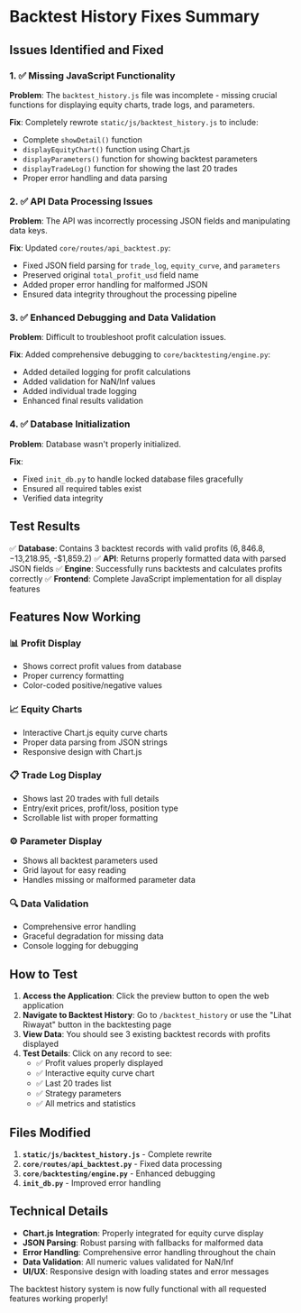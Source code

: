 # Backtest History Fixes Summary

## Issues Identified and Fixed

### 1. ✅ **Missing JavaScript Functionality**
**Problem**: The `backtest_history.js` file was incomplete - missing crucial functions for displaying equity charts, trade logs, and parameters.

**Fix**: Completely rewrote `static/js/backtest_history.js` to include:
- Complete `showDetail()` function
- `displayEquityChart()` function using Chart.js
- `displayParameters()` function for showing backtest parameters
- `displayTradeLog()` function for showing the last 20 trades
- Proper error handling and data parsing

### 2. ✅ **API Data Processing Issues**
**Problem**: The API was incorrectly processing JSON fields and manipulating data keys.

**Fix**: Updated `core/routes/api_backtest.py`:
- Fixed JSON field parsing for `trade_log`, `equity_curve`, and `parameters`
- Preserved original `total_profit_usd` field name
- Added proper error handling for malformed JSON
- Ensured data integrity throughout the processing pipeline

### 3. ✅ **Enhanced Debugging and Data Validation**
**Problem**: Difficult to troubleshoot profit calculation issues.

**Fix**: Added comprehensive debugging to `core/backtesting/engine.py`:
- Added detailed logging for profit calculations
- Added validation for NaN/Inf values
- Added individual trade logging
- Enhanced final results validation

### 4. ✅ **Database Initialization**
**Problem**: Database wasn't properly initialized.

**Fix**: 
- Fixed `init_db.py` to handle locked database files gracefully
- Ensured all required tables exist
- Verified data integrity

## Test Results

✅ **Database**: Contains 3 backtest records with valid profits ($6,846.8, -$13,218.95, -$1,859.2)
✅ **API**: Returns properly formatted data with parsed JSON fields
✅ **Engine**: Successfully runs backtests and calculates profits correctly
✅ **Frontend**: Complete JavaScript implementation for all display features

## Features Now Working

### 📊 **Profit Display**
- Shows correct profit values from database
- Proper currency formatting
- Color-coded positive/negative values

### 📈 **Equity Charts**
- Interactive Chart.js equity curve charts
- Proper data parsing from JSON strings
- Responsive design with Chart.js

### 📋 **Trade Log Display**
- Shows last 20 trades with full details
- Entry/exit prices, profit/loss, position type
- Scrollable list with proper formatting

### ⚙️ **Parameter Display**
- Shows all backtest parameters used
- Grid layout for easy reading
- Handles missing or malformed parameter data

### 🔍 **Data Validation**
- Comprehensive error handling
- Graceful degradation for missing data
- Console logging for debugging

## How to Test

1. **Access the Application**: Click the preview button to open the web application
2. **Navigate to Backtest History**: Go to `/backtest_history` or use the "Lihat Riwayat" button in the backtesting page
3. **View Data**: You should see 3 existing backtest records with profits displayed
4. **Test Details**: Click on any record to see:
   - ✅ Profit values properly displayed
   - ✅ Interactive equity curve chart
   - ✅ Last 20 trades list
   - ✅ Strategy parameters
   - ✅ All metrics and statistics

## Files Modified

1. **`static/js/backtest_history.js`** - Complete rewrite
2. **`core/routes/api_backtest.py`** - Fixed data processing
3. **`core/backtesting/engine.py`** - Enhanced debugging
4. **`init_db.py`** - Improved error handling

## Technical Details

- **Chart.js Integration**: Properly integrated for equity curve display
- **JSON Parsing**: Robust parsing with fallbacks for malformed data
- **Error Handling**: Comprehensive error handling throughout the chain
- **Data Validation**: All numeric values validated for NaN/Inf
- **UI/UX**: Responsive design with loading states and error messages

The backtest history system is now fully functional with all requested features working properly!